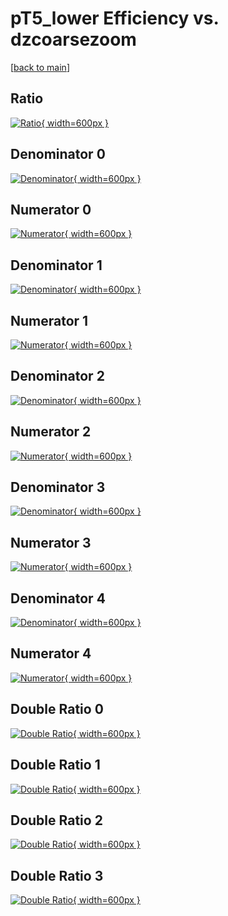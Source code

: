 # pT5_lower Efficiency vs. dzcoarsezoom

[[back to main](./)]



## Ratio

[![Ratio](../mtv/var/pT5_lower_xtr_11_0_eff_dzcoarsezoom.png){ width=600px }](../mtv/var/pT5_lower_xtr_11_0_eff_dzcoarsezoom.pdf)

## Denominator 0

[![Denominator](../mtv/den/pT5_lower_xtr_11_0_eff_dzcoarsezoom_den0.png){ width=600px }](../mtv/den/pT5_lower_xtr_11_0_eff_dzcoarsezoom_den0.pdf)

## Numerator 0

[![Numerator](../mtv/num/pT5_lower_xtr_11_0_eff_dzcoarsezoom_num0.png){ width=600px }](../mtv/num/pT5_lower_xtr_11_0_eff_dzcoarsezoom_num0.pdf)

## Denominator 1

[![Denominator](../mtv/den/pT5_lower_xtr_11_0_eff_dzcoarsezoom_den1.png){ width=600px }](../mtv/den/pT5_lower_xtr_11_0_eff_dzcoarsezoom_den1.pdf)

## Numerator 1

[![Numerator](../mtv/num/pT5_lower_xtr_11_0_eff_dzcoarsezoom_num1.png){ width=600px }](../mtv/num/pT5_lower_xtr_11_0_eff_dzcoarsezoom_num1.pdf)

## Denominator 2

[![Denominator](../mtv/den/pT5_lower_xtr_11_0_eff_dzcoarsezoom_den2.png){ width=600px }](../mtv/den/pT5_lower_xtr_11_0_eff_dzcoarsezoom_den2.pdf)

## Numerator 2

[![Numerator](../mtv/num/pT5_lower_xtr_11_0_eff_dzcoarsezoom_num2.png){ width=600px }](../mtv/num/pT5_lower_xtr_11_0_eff_dzcoarsezoom_num2.pdf)

## Denominator 3

[![Denominator](../mtv/den/pT5_lower_xtr_11_0_eff_dzcoarsezoom_den3.png){ width=600px }](../mtv/den/pT5_lower_xtr_11_0_eff_dzcoarsezoom_den3.pdf)

## Numerator 3

[![Numerator](../mtv/num/pT5_lower_xtr_11_0_eff_dzcoarsezoom_num3.png){ width=600px }](../mtv/num/pT5_lower_xtr_11_0_eff_dzcoarsezoom_num3.pdf)

## Denominator 4

[![Denominator](../mtv/den/pT5_lower_xtr_11_0_eff_dzcoarsezoom_den4.png){ width=600px }](../mtv/den/pT5_lower_xtr_11_0_eff_dzcoarsezoom_den4.pdf)

## Numerator 4

[![Numerator](../mtv/num/pT5_lower_xtr_11_0_eff_dzcoarsezoom_num4.png){ width=600px }](../mtv/num/pT5_lower_xtr_11_0_eff_dzcoarsezoom_num4.pdf)

## Double Ratio 0

[![Double Ratio](../mtv/ratio/pT5_lower_xtr_11_0_eff_dzcoarsezoom_ratio0.png){ width=600px }](../mtv/ratio/pT5_lower_xtr_11_0_eff_dzcoarsezoom_ratio0.pdf)

## Double Ratio 1

[![Double Ratio](../mtv/ratio/pT5_lower_xtr_11_0_eff_dzcoarsezoom_ratio1.png){ width=600px }](../mtv/ratio/pT5_lower_xtr_11_0_eff_dzcoarsezoom_ratio1.pdf)

## Double Ratio 2

[![Double Ratio](../mtv/ratio/pT5_lower_xtr_11_0_eff_dzcoarsezoom_ratio2.png){ width=600px }](../mtv/ratio/pT5_lower_xtr_11_0_eff_dzcoarsezoom_ratio2.pdf)

## Double Ratio 3

[![Double Ratio](../mtv/ratio/pT5_lower_xtr_11_0_eff_dzcoarsezoom_ratio3.png){ width=600px }](../mtv/ratio/pT5_lower_xtr_11_0_eff_dzcoarsezoom_ratio3.pdf)

